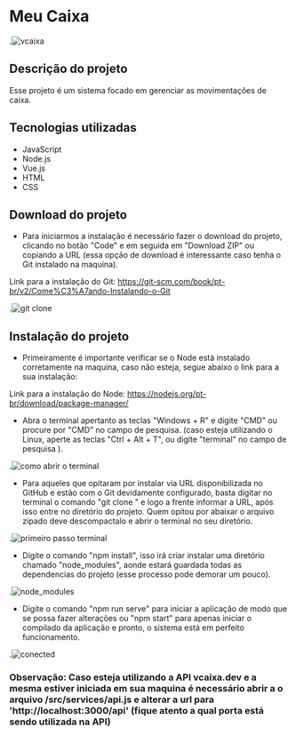 # Meu Caixa

.![vcaixa](https://uploaddeimagens.com.br/images/002/844/751/original/meu_caixa.PNG?1598212172)

## Descrição do projeto

Esse projeto é um sistema focado em gerenciar as movimentações de caixa.

## Tecnologias utilizadas

- JavaScript
- Node.js
- Vue.js
- HTML
- CSS

## Download do projeto

- Para iniciarmos a instalação é necessário fazer o download do projeto, clicando no botão "Code" e em seguida em "Download ZIP" ou copiando a URL (essa opção de download é interessante caso tenha o Git instalado na maquina).

Link para a instalação do Git: https://git-scm.com/book/pt-br/v2/Come%C3%A7ando-Instalando-o-Git

.![git clone](https://uploaddeimagens.com.br/images/002/844/753/original/githuub.png?1598212428)

## Instalação do projeto

- Primeiramente é importante verificar se o Node está instalado corretamente na maquina, caso não esteja, segue abaixo o link para a sua instalação:

Link para a instalação do Node: https://nodejs.org/pt-br/download/package-manager/

- Abra o terminal apertanto as teclas "Windows + R" e digite "CMD" ou procure por "CMD" no campo de pesquisa. (caso esteja utilizando o Linux, aperte as teclas "Ctrl + Alt + T", ou digite "terminal" no campo de pesquisa ).

.![como abrir o terminal](https://uploaddeimagens.com.br/images/002/844/468/full/prompt.PNG?1598196010)

- Para aqueles que opitaram por instalar via URL disponibilizada no GitHub e estão com o Git devidamente configurado, basta digitar no terminal o comando "git clone " e logo a frente informar a URL, após isso entre no diretório do projeto. Quem opitou por abaixar o arquivo zipado deve descompactalo e abrir o terminal no seu diretório.

.![primeiro passo terminal](https://uploaddeimagens.com.br/images/002/844/758/original/git_vue.png?1598212771)

- Digite o comando "npm install", isso irá criar instalar uma diretório chamado "node_modules", aonde estará guardada todas as dependencias do projeto (esse processo pode demorar um pouco).

.![node_modules](https://uploaddeimagens.com.br/images/002/844/774/original/npm_install.png?1598213512)

- Digite o comando "npm run serve" para iniciar a aplicação de modo que se possa fazer alterações ou "npm start" para apenas iniciar o compilado da aplicação e pronto, o sistema está em perfeito funcionamento.

.![conected](https://uploaddeimagens.com.br/images/002/844/780/original/start.png?1598214071)

### Observação: Caso esteja utilizando a API vcaixa.dev e a mesma estiver iniciada em sua maquina é necessário abrir a o arquivo /src/services/api.js e alterar a url para 'http://localhost:3000/api' (fique atento a qual porta está sendo utilizada na API)
